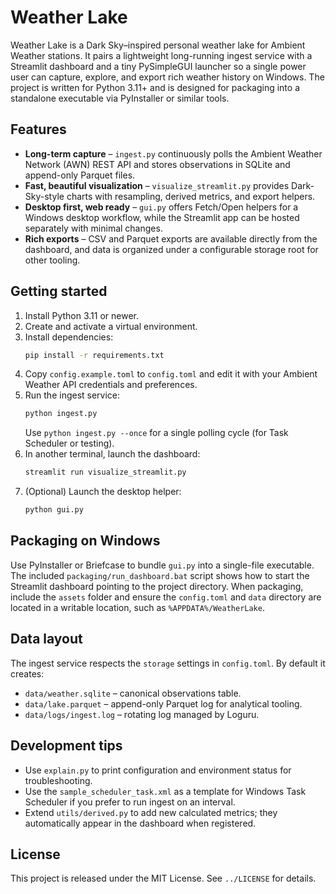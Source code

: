 # Weather Lake

Weather Lake is a Dark Sky–inspired personal weather lake for Ambient Weather stations. It pairs a lightweight
long-running ingest service with a Streamlit dashboard and a tiny PySimpleGUI launcher so a single power user can
capture, explore, and export rich weather history on Windows. The project is written for Python 3.11+ and is designed
for packaging into a standalone executable via PyInstaller or similar tools.

## Features

- **Long-term capture** – `ingest.py` continuously polls the Ambient Weather Network (AWN) REST API and stores
  observations in SQLite and append-only Parquet files.
- **Fast, beautiful visualization** – `visualize_streamlit.py` provides Dark-Sky-style charts with resampling, derived
  metrics, and export helpers.
- **Desktop first, web ready** – `gui.py` offers Fetch/Open helpers for a Windows desktop workflow, while the Streamlit
  app can be hosted separately with minimal changes.
- **Rich exports** – CSV and Parquet exports are available directly from the dashboard, and data is organized under a
  configurable storage root for other tooling.

## Getting started

1. Install Python 3.11 or newer.
2. Create and activate a virtual environment.
3. Install dependencies:
   ```bash
   pip install -r requirements.txt
   ```
4. Copy `config.example.toml` to `config.toml` and edit it with your Ambient Weather API credentials and preferences.
5. Run the ingest service:
   ```bash
   python ingest.py
   ```
   Use `python ingest.py --once` for a single polling cycle (for Task Scheduler or testing).
6. In another terminal, launch the dashboard:
   ```bash
   streamlit run visualize_streamlit.py
   ```
7. (Optional) Launch the desktop helper:
   ```bash
   python gui.py
   ```

## Packaging on Windows

Use PyInstaller or Briefcase to bundle `gui.py` into a single-file executable. The included `packaging/run_dashboard.bat`
script shows how to start the Streamlit dashboard pointing to the project directory. When packaging, include the `assets`
folder and ensure the `config.toml` and `data` directory are located in a writable location, such as `%APPDATA%/WeatherLake`.

## Data layout

The ingest service respects the `storage` settings in `config.toml`. By default it creates:

- `data/weather.sqlite` – canonical observations table.
- `data/lake.parquet` – append-only Parquet log for analytical tooling.
- `data/logs/ingest.log` – rotating log managed by Loguru.

## Development tips

- Use `explain.py` to print configuration and environment status for troubleshooting.
- Use the `sample_scheduler_task.xml` as a template for Windows Task Scheduler if you prefer to run ingest on an interval.
- Extend `utils/derived.py` to add new calculated metrics; they automatically appear in the dashboard when registered.

## License

This project is released under the MIT License. See `../LICENSE` for details.
